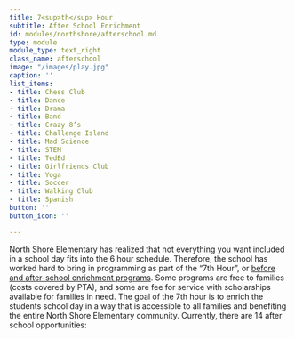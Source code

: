 ```yaml
---
title: 7<sup>th</sup> Hour
subtitle: After School Enrichment
id: modules/northshore/afterschool.md
type: module
module_type: text_right
class_name: afterschool
image: "/images/play.jpg"
caption: ''
list_items:
- title: Chess Club
- title: Dance
- title: Drama
- title: Band
- title: Crazy 8’s
- title: Challenge Island
- title: Mad Science
- title: STEM
- title: TedEd
- title: Girlfriends Club
- title: Yoga
- title: Soccer
- title: Walking Club
- title: Spanish
button: ''
button_icon: ''

---
```

North Shore Elementary has realized that not everything you want included in a school day fits into the 6 hour schedule.  Therefore, the school has worked hard to bring in programming as part of the “7th Hour”, or [before and after-school enrichment programs](https://www.pcsb.org/domain/8833). Some programs are free to families (costs covered by PTA), and some are fee for service with scholarships available for families in need.  The goal of the 7th hour is to enrich the students school day in a way that is accessible to all families and benefiting the entire North Shore Elementary community. Currently, there are 14 after school opportunities: